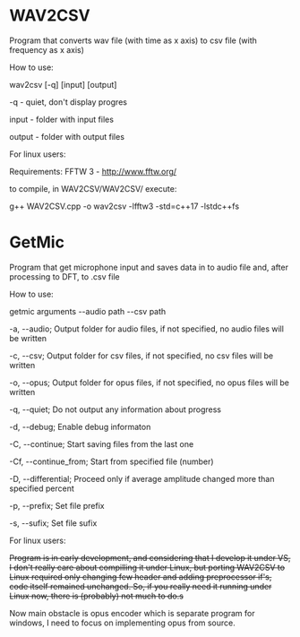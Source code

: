# WAV2CSV
Program that converts wav file (with time as x axis) to csv file (with frequency as x axis) 

How to use:

wav2csv [-q] [input] [output]

-q - quiet, don't display progres

input - folder with input files

output - folder with output files

For linux users:

Requirements:
FFTW 3 - http://www.fftw.org/

to compile, in WAV2CSV/WAV2CSV/ execute:

g++ WAV2CSV.cpp -o wav2csv -lfftw3 -std=c++17 -lstdc++fs

# GetMic
Program that get microphone input and saves data in to audio file and, after processing to DFT, to .csv file

How to use:

getmic arguments --audio path --csv path

-a, --audio; Output folder for audio files, if not specified, no audio files will be written

-c, --csv; Output folder for csv files, if not specified, no csv files will be written

-o, --opus; Output folder for opus files, if not specified, no opus files will be written

-q, --quiet; Do not output any information about progress

-d, --debug; Enable debug informaton

-C, --continue; Start saving files from the last one

-Cf, --continue_from; Start from specified file (number)

-D, --differential; Proceed only if average amplitude changed more than specified percent 

-p, --prefix; Set file prefix

-s, --sufix; Set file sufix

For linux users:

<s>Program is in early development, and considering that I develop it under VS, I don't really care about compilling it under Linux, but porting WAV2CSV to Linux required only changing few header and adding preprocessor if's, code itself remained unchanged. So, if you really need it running under Linux now, there is (probably) not much to do.s</s>

Now main obstacle is opus encoder which is separate program for windows, I need to focus on implementing opus from source. 
